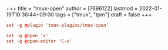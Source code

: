 +++
title = "tmux-open"
author = [7696122]
lastmod = 2022-01-19T10:36:44+09:00
tags = ["tmux", "tpm"]
draft = false
+++

```conf
set -g @plugin 'tmux-plugins/tmux-open'
```

```conf
set -g @open 'x'
set -g @open-editor 'C-x'
```
